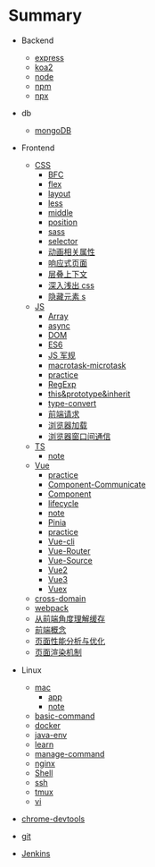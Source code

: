 # Summary

- Backend
  - [express](docs/backend/express.md)
  - [koa2](docs/backend/koa2.md)
  - [node](docs/backend/node.md)
  - [npm](docs/backend/npm.md)
  - [npx](docs/backend/npx.md)
- db
  - [mongoDB](docs/db/mongoDB.md)
- Frontend

  - [CSS]()
    - [BFC](docs/frontend/css/BFC.md)
    - [flex](docs/frontend/css/flex.md)
    - [layout](docs/frontend/css/layout.md)
    - [less](docs/frontend/css/less.md)
    - [middle](docs/frontend/css/middle.md)
    - [position](docs/frontend/css/position.md)
    - [sass](docs/frontend/css/sass.md)
    - [selector](docs/frontend/css/selector.md)
    - [动画相关属性](docs/frontend/css/动画相关属性.md)
    - [响应式页面](docs/frontend/css/响应式页面.md)
    - [层叠上下文](docs/frontend/css/层叠上下文.md)
    - [深入浅出 css](docs/frontend/css/深入浅出css.md)
    - [隐藏元素 s](docs/frontend/css/隐藏元素.md)
  - [JS]()
    - [Array](docs/frontend/js/array.md)
    - [async](docs/frontend/js/async.md)
    - [DOM](docs/frontend/js/DOM.md)
    - [ES6](docs/frontend/js/ES6.md)
    - [JS 军规](docs/frontend/js/JS军规.md)
    - [macrotask-microtask](docs/frontend/js/macrotask-microtask.md)
    - [practice](docs/frontend/js/practice.md)
    - [RegExp](docs/frontend/js/RegExp.md)
    - [this&prototype&inherit](docs/frontend/js/this&prototype&inherit.md)
    - [type-convert](docs/frontend/js/type-convert.md)
    - [前端请求](docs/frontend/js/前端请求.md)
    - [浏览器加载](docs/frontend/js/浏览器加载.md)
    - [浏览器窗口间通信](docs/frontend/js/浏览器窗口间通信.md)
  - [TS]()
    - [note](docs/frontend/TS/readMe.md)
  - [Vue]()
    - [practice](docs/frontend/Vue/practice.md)
    - [Component-Communicate](docs/frontend/Vue/Component-Communicate.md)
    - [Component](docs/frontend/Vue/Component.md)
    - [lifecycle](docs/frontend/Vue/lifecycle.md)
    - [note](docs/frontend/Vue/note.md)
    - [Pinia](docs/frontend/Vue/Pinia.md)
    - [practice](docs/frontend/Vue/practice.md)
    - [Vue-cli](docs/frontend/Vue/Vue-cli.md)
    - [Vue-Router](docs/frontend/Vue/Vue-Router.md)
    - [Vue-Source](docs/frontend/Vue/Vue-Source.md)
    - [Vue2](docs/frontend/Vue/Vue2.md)
    - [Vue3](docs/frontend/Vue/Vue3.md)
    - [Vuex](docs/frontend/Vue/Vuex.md)
  - [cross-domain](docs/frontend/cross-domain.md)
  - [webpack](docs/frontend/webpack.md)
  - [从前端角度理解缓存](docs/frontend/从前端角度理解缓存.md)
  - [前端概念](docs/frontend/前端概念.md)
  - [页面性能分析与优化](docs/frontend/页面性能分析与优化.md)
  - [页面渲染机制](docs/frontend/页面渲染机制.md)

- Linux

  - [mac]()
    - [app](docs/Linux/mac/app.md)
    - [note](docs/Linux/mac/note.md)
  - [basic-command](docs/Linux/basic-command.md)
  - [docker](docs/Linux/ssh.md)
  - [java-env](docs/Linux/java-env.md)
  - [learn](docs/Linux/learn.md)
  - [manage-command](docs/Linux/manage-command.md)
  - [nginx](docs/Linux/nginx.md)
  - [Shell](docs/Linux/Shell.md)
  - [ssh](docs/Linux/ssh.md)
  - [tmux](docs/Linux/tmux.md)
  - [vi](docs/Linux/vi.md)

- [chrome-devtools](docs/chrome-devtools.md)
- [git](docs/git.md)
- [Jenkins](docs/Jenkins.md)
